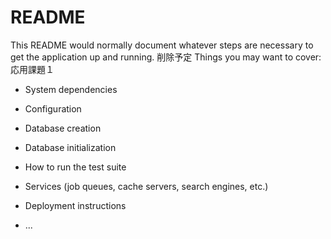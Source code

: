 # README

This README would normally document whatever steps are necessary to get the
application up and running.
削除予定
Things you may want to cover:
応用課題１

* System dependencies

* Configuration

* Database creation

* Database initialization

* How to run the test suite

* Services (job queues, cache servers, search engines, etc.)

* Deployment instructions

* ...
